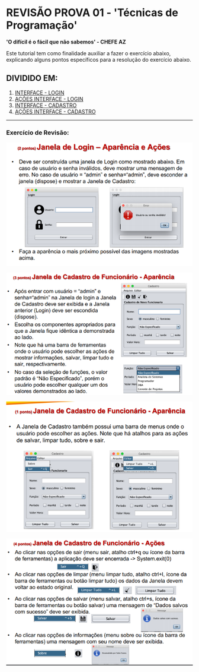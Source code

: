 # REVISÃO PROVA 01 - 'Técnicas de Programação' 

**'O difícil é o fácil que não sabemos' - CHEFE AZ**

Este tutorial tem como finalidade auxiliar a fazer o exercício abaixo, explicando alguns pontos específicos para a resolução do exercício abaixo.

## DIVIDIDO EM:
1. [INTERFACE - LOGIN](01%20-%20INTERFACE%20-%20LOGIN.md)
2. [AÇÕES INTERFACE - LOGIN](02%20-%20AÇÕES%20INTERFACE%20-%20LOGIN.md)
3. [INTERFACE - CADASTRO](03%20-%20INTERFACE%20-CADASTRO.md)
4. [AÇÕES INTERFACE - CADASTRO](04%20-%20AÇÕES%20DA%20INTERFACE%20-%20CADASTRO.md)
---
### Exercício de Revisão:


![Exercicio01](img/Exercicio%2001.png?raw=true)

![Exercicio02](img/Exercicio%2002.png?raw=true)

![Exercicio03](img/Exercicio%2003.png?raw=true)

![Exercicio04](img/Exercicio%2004.png?raw=true)
